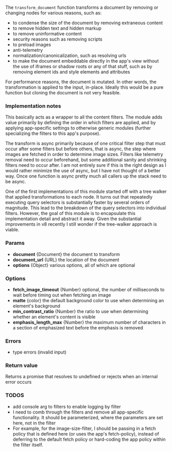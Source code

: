 The `transform_document` function transforms a document by removing or changing nodes for various reasons, such as:
* to condense the size of the document by removing extraneous content
* to remove hidden text and hidden markup
* to remove uninformative content
* security reasons such as removing scripts
* to preload images
* anti-telemetry
* normalization/canonicalization, such as resolving urls
* to make the document embeddable directly in the app's view without the use of iframes or shadow roots or any of that stuff, such as by removing element ids and style elements and attributes

For performance reasons, the document is mutated. In other words, the transformation is applied to the input, in-place. Ideally this would be a pure function but cloning the document is not very feasible.

### Implementation notes
This basically acts as a wrapper to all the content filters. The module adds value primarily by defining the order in which filters are applied, and by applying app-specific settings to otherwise generic modules (further specializing the filters to this app's purpose).

The transform is async primarily because of one critical filter step that must occur after some filters but before others, that is async, the step where images are fetched in order to determine image sizes. Filters like telemetry removal need to occur beforehand, but some additional sanity and shrinking filters need to occur after. I am not entirely sure if this is the right design as I would rather minimize the use of async, but I have not thought of a better way. Once one function is async pretty much all callers up the stack need to be async.

One of the first implementations of this module started off with a tree walker that applied transformations to each node. It turns out that repeatedly executing query selectors is substantially faster by several orders of magnitude. This lead to the breakdown of the query selectors into individual filters. However, the goal of this module is to encapsulate this implementation detail and abstract it away. Given the substantial improvements in v8 recently I still wonder if the tree-walker approach is viable.

### Params
* **document** {Document} the document to transform
* **document_url** {URL} the location of the document
* **options** {Object} various options, all of which are optional

### Options
* **fetch_image_timeout** {Number} optional, the number of milliseconds to wait before timing out when fetching an image
* **matte** {color} the default background color to use when determining an element's background
* **min_contrast_ratio** {Number} the ratio to use when determining whether an element's content is visible
* **emphasis_length_max** {Number} the maximum number of characters in a section of emphasized text before the emphasis is removed

### Errors
* type errors (invalid input)

### Return value
Returns a promise that resolves to undefined or rejects when an internal error occurs

### TODOS
* add console arg to filters to enable logging by filter
* I need to comb through the filters and remove all app-specific functionality. It should be parameterized, where the parameters are set here, not in the filter
* For example, for the image-size-filter, I should be passing in a fetch policy that is defined here (or uses the app's fetch-policy), instead of deferring to the default fetch policy or hard-coding the app policy within the filter itself.
